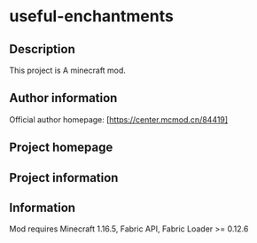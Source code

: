 # useful-enchantments

## Description
This project is A minecraft mod.

## Author information
Official author homepage: [https://center.mcmod.cn/84419]

## Project homepage

## Project information

## Information
Mod requires Minecraft 1.16.5, Fabric API, Fabric Loader >= 0.12.6
